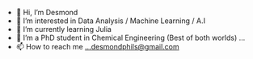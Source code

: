 - 👋 Hi, I’m Desmond
- 👀 I’m interested in Data Analysis / Machine Learning / A.I
- 🌱 I’m currently learning Julia
- 💞️ I’m a PhD student in Chemical Engineering (Best of both worlds) ...
- 📫 How to reach me ...desmondphils@gmail.com

<!---
desmondchess/desmondchess is a ✨ special ✨ repository because its `README.md` (this file) appears on your GitHub profile.
You can click the Preview link to take a look at your changes.
--->
